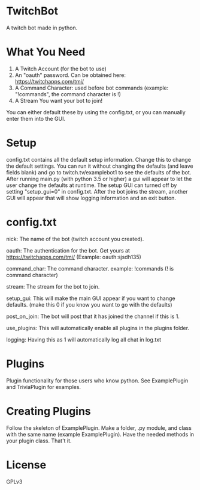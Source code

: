 # TwitchBot
A twitch bot made in python. 

# What You Need
1. A Twitch Account (for the bot to use)
2. An "oauth" password. Can be obtained here: https://twitchapps.com/tmi/
3. A Command Character: used before bot commands (example: "!commands", the command character is !)
4. A Stream You want your bot to join!

You can either default these by using the config.txt, or you can manually enter them into the GUI.

# Setup
config.txt contains all the default setup information. Change this to change the default settings.
You can run it without changing the defaults (and leave fields blank) and go to twitch.tv/examplebot1 to see the defaults of the bot.
After running main.py (with python 3.5 or higher) a gui will appear to let the user change the defaults at runtime.
The setup GUI can turned off by setting  "setup_gui=0" in config.txt.
After the bot joins the stream, another GUI will appear that will show logging information and an exit button.

# config.txt
nick:         The name of the bot (twitch account you created). 

oauth:        The authentication for the bot. Get yours at https://twitchapps.com/tmi/ (Example: oauth:sjsdh135)

command_char: The command character. example: !commands (! is command character)

stream:       The stream for the bot to join.

setup_gui:    This will make the main GUI appear if you want to change defaults. (make this 0 if you know you want to go with the defaults)

post_on_join: The bot will post that it has joined the channel if this is 1.

use_plugins:  This will automatically enable all plugins in the plugins folder.

logging:      Having this as 1 will automatically log all chat in log.txt

# Plugins
Plugin functionality for those users who know python. See ExamplePlugin and TriviaPlugin for examples.

# Creating Plugins
Follow the skeleton of ExamplePlugin.
Make a folder, .py module, and class with the same name (example ExamplePlugin).
Have the needed methods in your plugin class.
That't it.

# License
GPLv3
